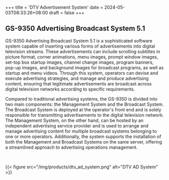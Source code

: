 +++
title = 'DTV Advertisement System'
date = 2024-05-03T08:33:26+08:00
draft = false
+++

## GS-9350 Advertising Broadcast System 5.1

GS-9350 Advertising Broadcast System 5.1 is a sophisticated software system capable of inserting various forms of advertisements into digital television streams. These advertisements can include scrolling subtitles in picture format, corner animations, menu images, prompt window images, set-top box startup images, channel change images, program banners, pop-up images, and background images for broadcast programs, as well as startup and menu videos. Through this system, operators can devise and execute advertising strategies, and manage and produce advertising content, ensuring that legitimate advertisements are broadcast across digital television networks according to specific requirements.

Compared to traditional advertising systems, the GS-9350 is divided into two main components: the Management System and the Broadcast System. The Broadcast System is deployed at the operator's front end and is solely responsible for transmitting advertisements to the digital television network. The Management System, on the other hand, can be hosted by an independent advertising service provider and is used to arrange and manage advertising content for multiple broadcast systems belonging to one or more operators. Additionally, the system supports the installation of both the Management and Broadcast Systems on the same server, offering a streamlined approach to advertising operations management.

<br>

{{< figure src="/img/products/dtv_ad_system.png" alt="DTV AD System" >}}

<br>





